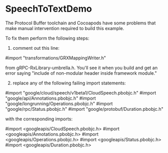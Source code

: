 # SpeechToTextDemo
The Protocol Buffer toolchain and Cocoapods have some problems
that make manual intervention required to build this example.

To fix them perform the following steps:

1) comment out this line:

#import "transformations/GRXMappingWriter.h"

from gRPC-RxLibrary-umbrella.h. You'll see it when
you build and get an error saying "include of non-modular
header inside framework module."

2) replace any of the following failing import statements:

#import "google/cloud/speech/v1beta1/CloudSpeech.pbobjc.h"
#import "google/api/Annotations.pbobjc.h"
#import "google/longrunning/Operations.pbobjc.h"
#import "google/rpc/Status.pbobjc.h"
#import "google/protobuf/Duration.pbobjc.h"

with the corresponding imports:

#import <googleapis/CloudSpeech.pbobjc.h>
#import <googleapis/Annotations.pbobjc.h>
#import <googleapis/Operations.pbobjc.h>
#import <googleapis/Status.pbobjc.h>
#import <googleapis/Duration.pbobjc.h>
